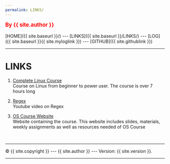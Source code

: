 ```yaml
---
permalink: LINKS/
---
```

<span style="color:red; font-weight:bold; font-size:larger;">By {{ site.author }}</span>
<br><br>
[HOME]({{ site.baseurl }}/) ---
[LINKS]({{ site.baseurl }}/LINKS/) ---
[LOG]({{ site.baseurl }}{{ site.myloglink }}) ---
[GITHUB]({{ site.githublink }})
<br>
<hr>

# LINKS

1. [Complete Linux Course](https://www.youtube.com/watch?v=wBp0Rb-ZJak)<br>
Course on Linux from beginner to power user. The course is over 7 hours long 

2. [Regex](https://youtu.be/bgBWp9EIlMM)<br>
Youtube video on Regex

3. [OS Course Website](https://os.vlsm.org/)<br>
Website containing the course. This website includes slides, materials, weekly assignments as well as resources needed of OS Course



<br>
<hr>
&copy; {{ site.copyright }} --- {{ site.author }} --- Version: {{ site.version }}.
<hr>
<br>

